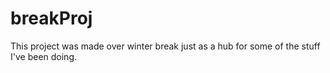 # breakProj

This project was made over winter break just as a hub for some of the stuff I've been doing. 
